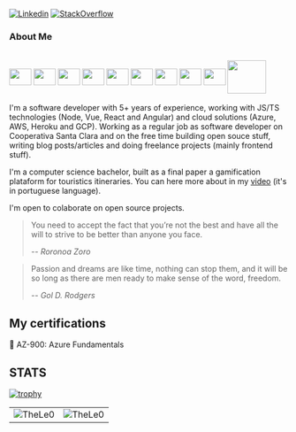 [![Linkedin](https://img.shields.io/badge/linkedin-%230077B5.svg?&style=for-the-badge&logo=linkedin&logoColor=white)](https://www.linkedin.com/in/leonardo-tosin-b57406112/)
[![StackOverflow](https://img.shields.io/badge/stackoverflow-%23F48024.svg?&style=for-the-badge&logo=stackoverflow&logoColor=white)](https://stackoverflow.com/users/9767014/thele0?tab=profile)

### About Me

<div style="display: inline_block"><br>  
  <img align="center"  height="30" width="40" src="https://cdn.worldvectorlogo.com/logos/typescript.svg">
  <img align="center"  height="30" width="40" src="https://cdn.worldvectorlogo.com/logos/logo-javascript.svg">
  <img align="center"  height="30" width="40" src="https://cdn.worldvectorlogo.com/logos/angular-icon-1.svg">
  <img align="center"  height="30" width="40" src="https://cdn.worldvectorlogo.com/logos/react-2.svg">
  <img align="center"  height="30" width="40" src="https://cdn.worldvectorlogo.com/logos/redux.svg">
  <img align="center"  height="30" width="40" src="https://cdn.worldvectorlogo.com/logos/vue-9.svg">
  <img align="center"  height="30" width="40" src="https://cdn.worldvectorlogo.com/logos/vitejs.svg">
  <img align="center"  height="30" width="40" src="https://cdn.worldvectorlogo.com/logos/nodejs-icon.svg">
  <img align="center"  height="30" width="40" src="https://cdn.worldvectorlogo.com/logos/nestjs.svg">
  <img align="center"  height="60" width="70" src="https://cdn.worldvectorlogo.com/logos/jest.svg">
</div>
  
<br />
I'm a software developer with 5+ years of experience, working with JS/TS technologies (Node, Vue, React and Angular) and cloud solutions (Azure, AWS, Heroku and GCP). Working as a regular job as software developer on Cooperativa Santa Clara and on the free time building open souce stuff, writing blog posts/articles and doing freelance projects (mainly frontend stuff).

I'm a computer science bachelor, built as a final paper a gamification plataform for touristics itineraries. You can here more about in my [video](https://www.youtube.com/watch?v=xZLdsME5gGU) (it's in portuguese language).

I'm open to colaborate on open source projects.

> You need to accept the fact that you’re not the best and have all the will to strive to be better than anyone you face.
>
> -- <cite>Roronoa Zoro</cite>


> Passion and dreams are like time, nothing can stop them, and it will be so long as there are men ready to make sense of the word, freedom.
>
> -- <cite>Gol D. Rodgers</cite>

## My certifications

🏅 AZ-900: Azure Fundamentals

## STATS

[![trophy](https://github-profile-trophy.vercel.app/?username=TheLe0&theme=onedark&column=8)](https://github.com/ryo-ma/github-profile-trophy)

<center>
<table>
  <tr>
      <td><img align="center" src="https://github-readme-stats.vercel.app/api/top-langs/?username=TheLe0&theme=onedark" alt="TheLe0" /></td>  
      <td><img align="center" src="https://github-readme-stats.vercel.app/api?username=TheLe0&theme=onedark" alt="TheLe0" /></td>  
  </tr> 
</table>
</center>
